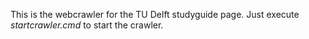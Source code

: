 This is the webcrawler for the TU Delft studyguide page.
Just execute _startcrawler.cmd_ to start the crawler.
